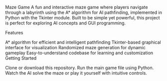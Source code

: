 Maze Game
A fun and interactive maze game where players navigate through a labyrinth using the A* algorithm for AI pathfinding, implemented in Python with the Tkinter module. Built to be simple yet powerful, this project is perfect for exploring AI concepts and GUI programming.

Features

A* algorithm for efficient and intelligent pathfinding
Tkinter-based graphical interface for visualization
Randomized maze generation for dynamic gameplay
Easy-to-understand codebase for learning and customization
Getting Started

Clone or download this repository.
Run the main game file using Python.
Watch the AI solve the maze or play it yourself with intuitive controls.
